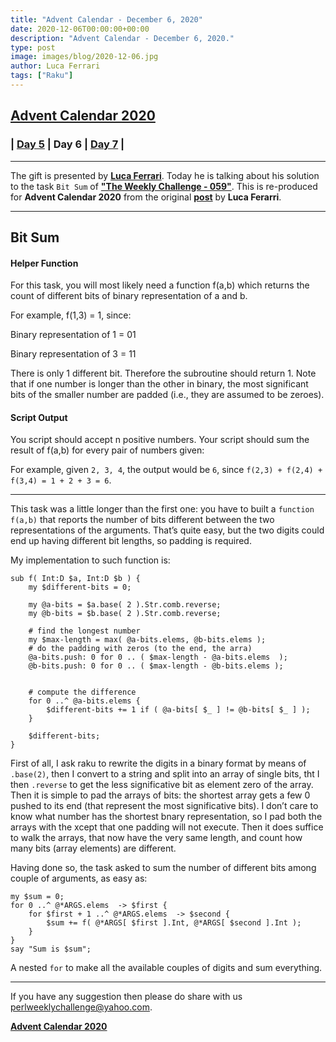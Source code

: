 ```yaml
---
title: "Advent Calendar - December 6, 2020"
date: 2020-12-06T00:00:00+00:00
description: "Advent Calendar - December 6, 2020."
type: post
image: images/blog/2020-12-06.jpg
author: Luca Ferrari
tags: ["Raku"]
---
```


## [**Advent Calendar 2020**](/blog/advent-calendar-2020)
### | [**Day 5**](/blog/advent-calendar-2020-12-05) | **Day 6** | [**Day 7**](/blog/advent-calendar-2020-12-07) |
***

The gift is presented by [**Luca Ferrari**](/blog/meet-the-champion-2020-04). Today he is talking about his solution to the task `Bit Sum` of **["The Weekly Challenge - 059"](/blog/perl-weekly-challenge-059)**. This is re-produced for **Advent Calendar 2020** from the original [**post**](https://fluca1978.github.io/2020/05/04/PerlWeeklyChallenge59.html#task2) by **Luca Ferarri**.

***

## Bit Sum
#### Helper Function

For this task, you will most likely need a function f(a,b) which returns the count of different bits of binary representation of a and b.

For example, f(1,3) = 1, since:

Binary representation of 1 = 01

Binary representation of 3 = 11

There is only 1 different bit. Therefore the subroutine should return 1. Note that if one number is longer than the other in binary, the most significant bits of the smaller number are padded (i.e., they are assumed to be zeroes).

#### Script Output

You script should accept n positive numbers. Your script should sum the result of f(a,b) for every pair of numbers given:

For example, given `2, 3, 4`, the output would be `6`, since `f(2,3) + f(2,4) + f(3,4) = 1 + 2 + 3 = 6`.

***

This task was a little longer than the first one: you have to built a `function f(a,b)` that reports the number of bits different between the two representations of the arguments. That’s quite easy, but the two digits could end up having different bit lengths, so padding is required.

My implementation to such function is:

```perl6
sub f( Int:D $a, Int:D $b ) {
    my $different-bits = 0;

    my @a-bits = $a.base( 2 ).Str.comb.reverse;
    my @b-bits = $b.base( 2 ).Str.comb.reverse;

    # find the longest number
    my $max-length = max( @a-bits.elems, @b-bits.elems );
    # do the padding with zeros (to the end, the arra)
    @a-bits.push: 0 for 0 .. ( $max-length - @a-bits.elems  );
    @b-bits.push: 0 for 0 .. ( $max-length - @b-bits.elems );


    # compute the difference
    for 0 ..^ @a-bits.elems {
        $different-bits += 1 if ( @a-bits[ $_ ] != @b-bits[ $_ ] );
    }

    $different-bits;
}
```

First of all, I ask raku to rewrite the digits in a binary format by means of `.base(2)`, then I convert to a string and split into an array of single bits, tht I then `.reverse` to get the less significative bit as element zero of the array. Then it is simple to pad the arrays of bits: the shortest array gets a few 0 pushed to its end (that represent the most significative bits). I don’t care to know what number has the shortest bnary representation, so I pad both the arrays with the xcept that one padding will not execute.
Then it does suffice to walk the arrays, that now have the very same length, and count how many bits (array elements) are different.

Having done so, the task asked to sum the number of different bits among couple of arguments, as easy as:

```perl6
my $sum = 0;
for 0 ..^ @*ARGS.elems  -> $first {
    for $first + 1 ..^ @*ARGS.elems  -> $second {
        $sum += f( @*ARGS[ $first ].Int, @*ARGS[ $second ].Int );
    }
}
say "Sum is $sum";
```

A nested `for` to make all the available couples of digits and sum everything.

***
If you have any suggestion then please do share with us <perlweeklychallenge@yahoo.com>.

[**Advent Calendar 2020**](/blog/advent-calendar-2020)
